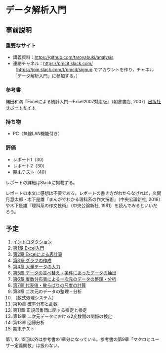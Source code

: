 # データ解析入門

## 事前説明

### 重要なサイト

* 講義資料：https://github.com/taroyabuki/analysis
* 連絡チャネル：https://pmcit.slack.com/ （https://join.slack.com/t/pmcit/signup でアカウントを作り，チャネル「データ解析入門」に参加する。）

### 参考書

縄田和満『Excelによる統計入門―Excel2007対応版』（朝倉書店, 2007）[出版社サポートサイト](https://www.asakura.co.jp/books/isbn/978-4-254-12172-8/)

### 持ち物

* PC（無線LAN機能付き）

### 評価

* レポート1（30）
* レポート2（30）
* 期末テスト（40）

レポートの詳細はSlackに掲載する。

レポートの本文に感想は不要である。レポートの書き方がわからなければ，久間月慧太郎・木下是雄『まんがでわかる理科系の作文技術』（中央公論新社, 2018）や木下是雄『理科系の作文技術』（中央公論新社, 1981）を読んでみるといいだろう。

## 予定

1. [イントロダクション](00_introduction.md)
1. [第1章 Excel入門](01_excel.md)
1. [第2章 Excelによる表計算](02_spreadsheet.md)
1. [第3章 グラフの作成](03_charts.md)
1. [第4章 大量データの入力](04_smalldata.md)
1. [第5章 データの並べ替え・条件にあったデータの抽出](05_filter.md)
1. [第6章 度数分布表による一次元のデータの整理・分析](06_histogram.md)
1. [第7章 代表値・散らばりの尺度の計算](07_summary.md)
1. 第8章 二次元のデータの整理・分析
1. （数式処理システム）
1. 第10章 確率分布と乱数
1. 第11章 正規母集団に関する推定と検定
1. 第12章 二次元データにおける2変数間の関係の検定
1. 第13章 回帰分析
1. 期末テスト

第1, 10, 15回以外は参考書の1章分になっている。参考書の第9章「マクロとユーザー定義関数」は扱わない。